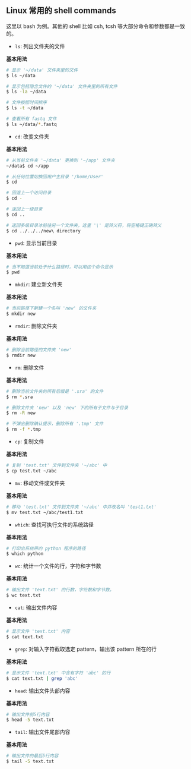 ## Linux 常用的 shell commands

这里以 bash 为例。其他的 shell 比如 csh, tcsh 等大部分命令和参数都是一致的。

* `ls`: 列出文件夹的文件

**基本用法**

```bash
# 显示 '~/data' 文件夹里的文件
$ ls ~/data

# 显示包括隐含文件的 '~/data' 文件夹里的所有文件
$ ls -la ~/data

# 文件按照时间排序
$ ls -t ~/data

# 查看所有 fastq 文件
$ ls ~/data/*.fastq
```

* `cd`: 改变文件夹

**基本用法**

```bash
# 从当前文件夹 '~/data' 更换到 '~/app' 文件夹
~/data$ cd ~/app

# 从任何位置切换回用户主目录 '/home/User'
$ cd

# 回退上一个访问目录
$ cd -

# 返回上一级目录
$ cd ..

# 返回多级目录冰前往另一个文件夹，这里 '\' 是转义符，将空格键正确转义
$ cd ../../../new\ directory
```

* `pwd`: 显示当前目录

**基本用法**

```bash
# 当不知道当前处于什么路径时，可以用这个命令显示
$ pwd
```

* `mkdir`: 建立新文件夹

**基本用法**

```bash
# 当前路径下新建一个名叫 'new' 的文件夹
$ mkdir new
```

* `rmdir`: 删除文件夹

**基本用法**

```bash
# 删除当前路径的文件夹 'new'
$ rmdir new
```

* `rm`: 删除文件

**基本用法**

```bash
# 删除当前文件夹的所有后缀是 '.sra' 的文件
$ rm *.sra

# 删除文件夹 'new' 以及 'new' 下的所有子文件与子目录
$ rm -R new

# 不弹出删除确认提示，删除所有 '.tmp' 文件
$ rm -f *.tmp
```

* `cp`: 复制文件

**基本用法**

```bash
# 复制 'test.txt' 文件到文件夹 '~/abc' 中
$ cp test.txt ~/abc
```

* `mv`: 移动文件或文件夹

**基本用法**

```bash
# 移动 'test.txt' 文件到文件夹 '~/abc' 中并改名叫 'test1.txt'
$ mv test.txt ~/abc/test1.txt
```

* `which`: 查找可执行文件的系统路径

**基本用法**

```bash
# 打印出系统带的 python 程序的路径
$ which python
```

* `wc`: 统计一个文件的行，字符和字节数

**基本用法**

```bash
# 输出文件 'text.txt' 的行数，字符数和字节数。
$ wc text.txt
```

* `cat`: 输出文件内容

**基本用法**

```bash
# 显示文件 'text.txt' 内容
$ cat text.txt
```

* `grep`: 对输入字符截取选定 pattern，输出该 pattern 所在的行

**基本用法**

```bash
# 显示文件 'text.txt' 中含有字符 'abc' 的行
$ cat text.txt | grep 'abc'
```

* `head`: 输出文件头部内容

**基本用法**

```bash
# 输出文件前5行内容
$ head -5 text.txt
```

* `tail`: 输出文件尾部内容

**基本用法**

```bash
# 输出文件的最后5行内容
$ tail -5 text.txt
```

